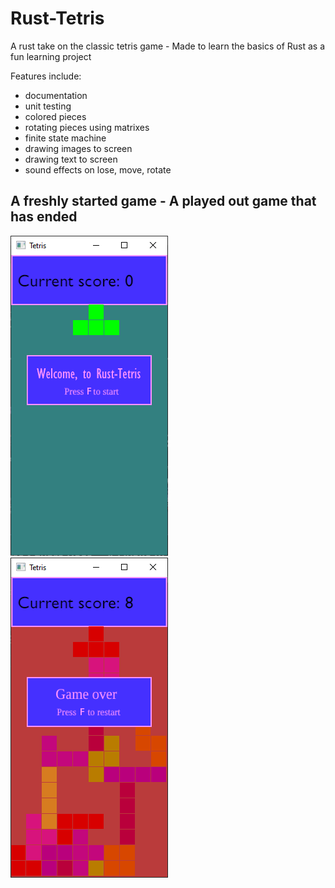 # Rust-Tetris
A rust take on the classic tetris game - Made to learn the basics of Rust as a fun learning project

Features include: 
- documentation
- unit testing
- colored pieces
- rotating pieces using matrixes
- finite state machine
- drawing images to screen
- drawing text to screen
- sound effects on lose, move, rotate 

## A freshly started game - A played out game that has ended
![alt text](https://raw.githubusercontent.com/mjzilver/Rust-Tetris/main/assets/startscreen.png) ![alt text](https://raw.githubusercontent.com/mjzilver/Rust-Tetris/main/assets/gamoverscreen.png)
